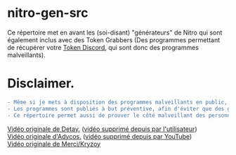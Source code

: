# nitro-gen-src
Ce répertoire met en avant les (soi-disant) "générateurs" de Nitro qui sont également inclus avec des Token Grabbers (Des programmes permettant de récupérer votre [Token Discord](https://discord-france.fr/les-tokens/), qui sont donc des programmes malveillants).

# Disclaimer.
```diff
- Même si je mets à disposition des programmes malveillants en public, je ne suis en aucun cas responsable des dommages causés par ces programmes-là.
- Les programmes sont publiés à but préventive, afin d'éviter que des gens, croyant en ce genre de programme, se fassent avoir par ces derniers.
- Ce répertoire permet aussi de prouver le côté malveillant des personnes faisant ces programmes-là.
```
[Vidéo originale de Detay.](https://youtu.be/N_6QJgHiTsM) ([vidéo supprimé depuis par l'utilisateur](screens/detay.png))<br>
[Vidéo originale d'Adycos.](https://youtu.be/qiLu71UCc5c) ([vidéo supprimé depuis par YouTube](screens/adycos.png))<br>
[Vidéo originale de Merci/Kryzoy](https://youtu.be/MLuZz-wL6_Y)
